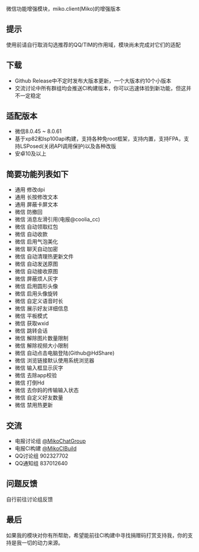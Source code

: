 微信功能增强模块，miko.client(Miko)的增强版本

## 提示
使用前请自行取消勾选推荐的QQ/TIM的作用域，模块尚未完成对它们的适配

## 下载
- Github Release中不定时发布大版本更新，一个大版本约10个小版本
- 交流讨论中所有群组均会推送CI构建版本，你可以迅速体验到新功能，但这并不一定稳定

## 适配版本
- 微信8.0.45 ~ 8.0.61
- 基于xp82和lsp100api构建，支持各种免root框架，支持内置，支持FPA，支持LSPosed(关闭API调用保护)以及各种改版
- 安卓10及以上

## 简要功能列表如下
- 通用 修改dpi
- 通用 长按修改文本
- 通用 屏蔽卡屏文本
- 微信 防撤回
- 微信 消息左滑引用(电报@coolia_cc)
- 微信 自动领取红包
- 微信 自动收款
- 微信 启用气泡美化
- 微信 聊天自动加密
- 微信 自动清理热更新文件
- 微信 自动发送原图
- 微信 自动接收原图
- 微信 屏蔽烦人灰字
- 微信 启用圆形头像
- 微信 启用头像旋转
- 微信 自定义语音时长
- 微信 展示好友详细信息
- 微信 平板模式
- 微信 获取wxid
- 微信 跳转会话
- 微信 解除图片数量限制
- 微信 解除视频大小限制
- 微信 自动点击电脑登陆(Github@HdShare)
- 微信 浏览链接默认使用系统浏览器
- 微信 输入框显示灰字
- 微信 去除app校验
- 微信 打倒Hd
- 微信 去你妈的传输输入状态
- 微信 自定义好友数量
- 微信 禁用热更新

## 交流
- 电报讨论组 [@MikoChatGroup](https://t.me/MikoChatGroup)
- 电报CI构建 [@MikoCIBuild](http://t.me/MikoCIBuilds)
- QQ讨论组 902327702
- QQ通知组 837012640

## 问题反馈
自行前往讨论组反馈

## 最后
如果我的模块对你有所帮助，希望能前往CI构建中寻找捐赠码打赏支持我，你的支持是我一切的动力来源。
